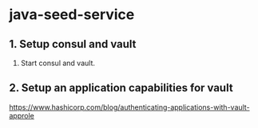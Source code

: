 # java-seed-service

## 1. Setup consul and vault
1. Start consul and vault. 

## 2. Setup an application capabilities for vault

https://www.hashicorp.com/blog/authenticating-applications-with-vault-approle
